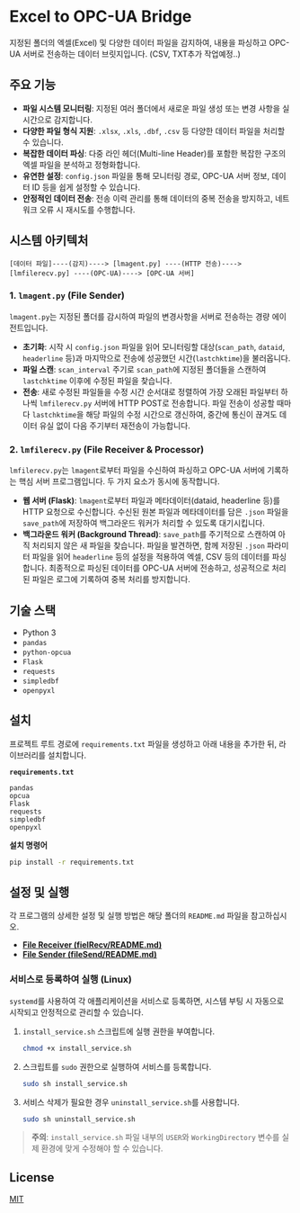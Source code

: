 # Excel to OPC-UA Bridge

지정된 폴더의 엑셀(Excel) 및 다양한 데이터 파일을 감지하여, 내용을 파싱하고 OPC-UA 서버로 전송하는 데이터 브릿지입니다. (CSV, TXT추가 작업예정..)

## 주요 기능

- **파일 시스템 모니터링**: 지정된 여러 폴더에서 새로운 파일 생성 또는 변경 사항을 실시간으로 감지합니다.
- **다양한 파일 형식 지원**: `.xlsx`, `.xls`, `.dbf`, `.csv` 등 다양한 데이터 파일을 처리할 수 있습니다.
- **복잡한 데이터 파싱**: 다중 라인 헤더(Multi-line Header)를 포함한 복잡한 구조의 엑셀 파일을 분석하고 정형화합니다.
- **유연한 설정**: `config.json` 파일을 통해 모니터링 경로, OPC-UA 서버 정보, 데이터 ID 등을 쉽게 설정할 수 있습니다.
- **안정적인 데이터 전송**: 전송 이력 관리를 통해 데이터의 중복 전송을 방지하고, 네트워크 오류 시 재시도를 수행합니다.

## 시스템 아키텍처

```
[데이터 파일]----(감지)----> [lmagent.py] ----(HTTP 전송)----> [lmfilerecv.py] ----(OPC-UA)----> [OPC-UA 서버]
```

### 1. `lmagent.py` (File Sender)

`lmagent.py`는 지정된 폴더를 감시하여 파일의 변경사항을 서버로 전송하는 경량 에이전트입니다.

- **초기화**: 시작 시 `config.json` 파일을 읽어 모니터링할 대상(`scan_path`, `dataid`, `headerline` 등)과 마지막으로 전송에 성공했던 시간(`lastchktime`)을 불러옵니다.
- **파일 스캔**: `scan_interval` 주기로 `scan_path`에 지정된 폴더들을 스캔하여 `lastchktime` 이후에 수정된 파일을 찾습니다.
- **전송**: 새로 수정된 파일들을 수정 시간 순서대로 정렬하여 가장 오래된 파일부터 하나씩 `lmfilerecv.py` 서버에 HTTP POST로 전송합니다. 파일 전송이 성공할 때마다 `lastchktime`을 해당 파일의 수정 시간으로 갱신하여, 중간에 통신이 끊겨도 데이터 유실 없이 다음 주기부터 재전송이 가능합니다.

### 2. `lmfilerecv.py` (File Receiver & Processor)

`lmfilerecv.py`는 `lmagent`로부터 파일을 수신하여 파싱하고 OPC-UA 서버에 기록하는 핵심 서버 프로그램입니다. 두 가지 요소가 동시에 동작합니다.

- **웹 서버 (Flask)**: `lmagent`로부터 파일과 메타데이터(dataid, headerline 등)를 HTTP 요청으로 수신합니다. 수신된 원본 파일과 메타데이터를 담은 `.json` 파일을 `save_path`에 저장하여 백그라운드 워커가 처리할 수 있도록 대기시킵니다.
- **백그라운드 워커 (Background Thread)**: `save_path`를 주기적으로 스캔하여 아직 처리되지 않은 새 파일을 찾습니다. 파일을 발견하면, 함께 저장된 `.json` 파라미터 파일을 읽어 `headerline` 등의 설정을 적용하여 엑셀, CSV 등의 데이터를 파싱합니다. 최종적으로 파싱된 데이터를 OPC-UA 서버에 전송하고, 성공적으로 처리된 파일은 로그에 기록하여 중복 처리를 방지합니다.

## 기술 스택

- Python 3
- `pandas`
- `python-opcua`
- `Flask`
- `requests`
- `simpledbf`
- `openpyxl`

## 설치

프로젝트 루트 경로에 `requirements.txt` 파일을 생성하고 아래 내용을 추가한 뒤, 라이브러리를 설치합니다.

**`requirements.txt`**
```
pandas
opcua
Flask
requests
simpledbf
openpyxl
```

**설치 명령어**
```bash
pip install -r requirements.txt
```

## 설정 및 실행

각 프로그램의 상세한 설정 및 실행 방법은 해당 폴더의 `README.md` 파일을 참고하십시오.

- **[File Receiver (fielRecv/README.md)](./fielRecv/README.md)**
- **[File Sender (fileSend/README.md)](./fileSend/README.md)**

### 서비스로 등록하여 실행 (Linux)

`systemd`를 사용하여 각 애플리케이션을 서비스로 등록하면, 시스템 부팅 시 자동으로 시작되고 안정적으로 관리할 수 있습니다.

1.  `install_service.sh` 스크립트에 실행 권한을 부여합니다.
    ```bash
    chmod +x install_service.sh
    ```
2.  스크립트를 `sudo` 권한으로 실행하여 서비스를 등록합니다.
    ```bash
    sudo sh install_service.sh
    ```
3.  서비스 삭제가 필요한 경우 `uninstall_service.sh`를 사용합니다.
    ```bash
    sudo sh uninstall_service.sh
    ```
> **주의**: `install_service.sh` 파일 내부의 `USER`와 `WorkingDirectory` 변수를 실제 환경에 맞게 수정해야 할 수 있습니다.

## License

[MIT](LICENSE)
